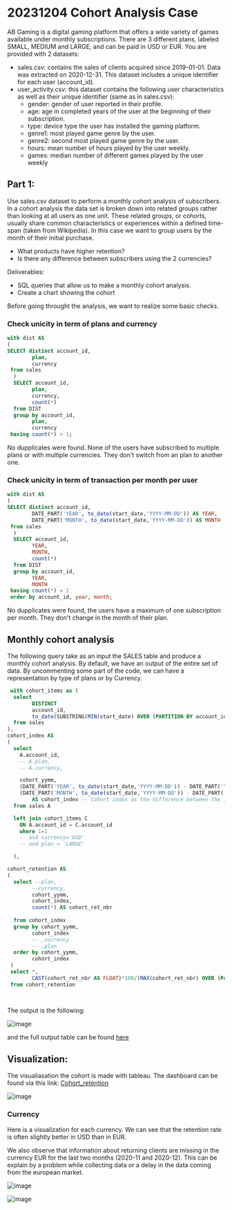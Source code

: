 # 20231204 Cohort Analysis Case


AB Gaming is a digital gaming platform that offers a wide variety of games available
under monthly subscriptions. There are 3 different plans, labeled SMALL, MEDIUM and
LARGE, and can be paid in USD or EUR.
You are provided with 2 datasets:
- sales.csv: contains the sales of clients acquired since 2019-01-01. Data was
extracted on 2020-12-31. This dataset includes a unique identifier for each user
(account_id).
- user_activity.csv: this dataset contains the following user characteristics as well
as their unique identifier (same as in sales.csv):
	- gender: gender of user reported in their profile.
	-  age: age in completed years of the user at the beginning of their subscription.
	- type: device type the user has installed the gaming platform.
	- genre1: most played game genre by the user.
	- genre2: second most played game genre by the user.
	- hours: mean number of hours played by the user weekly.
	- games: median number of different games played by the user weekly

## Part 1: 
Use sales.csv dataset to perform a monthly cohort analysis of subscribers.
In a cohort analysis the data set is broken down into related groups rather than looking
at all users as one unit. These related groups, or cohorts, usually share common
characteristics or experiences within a defined time-span (taken from Wikipedia).
In this case we want to group users by the month of their initial purchase.
- What products have higher retention?
- Is there any difference between subscribers using the 2 currencies?

Deliverables:
- SQL queries that allow us to make a monthly cohort analysis.
- Create a chart showing the cohort
  
Before going throught the analysis, we want to realize some basic checks.

### Check unicity in term of plans and currency
```SQL
with dist AS
(
SELECT distinct account_id,
		plan,
        currency
 from sales
  )
  SELECT account_id,
		plan,
        currency,
        count(*)
  from DIST
  group by account_id,
		plan,
        currency
 having count(*) > 1;
```
No dupplicates were found. None of the users have subscribed to multiple plans or with multiple currencies. They don't switch from an plan to another one.

### Check unicity in term of transaction per month per user
```SQL
with dist AS
(
SELECT distinct account_id,
		DATE_PART('YEAR', to_date(start_date,'YYYY-MM-DD')) AS YEAR,
  		DATE_PART('MONTH', to_date(start_date,'YYYY-MM-DD')) AS MONTH
 from sales
  )
  SELECT account_id,
		YEAR,
        MONTH,
        count(*)
  from DIST
  group by account_id,
  		YEAR,
		MONTH
 having count(*) = 1
 order by account_id, year, month;
 ```
No dupplicates were found, the users have a maximum of one subscription per month. They don't change in the month of their plan.

## Monthly cohort analysis 

The following query take as an input the SALES table and produce a monthly cohort analysis. 
By default, we have an output of the entire set of data. By uncommenting some part of the code, we can have a representation by type of plans or by Currency.
```SQL
 with cohort_items as (
  select
        DISTINCT
        account_id,
        to_date(SUBSTRING(MIN(start_date) OVER (PARTITION BY account_id),1,7),'YYYY-MM') AS cohort_yymm -- Evaluate the cohort month
  from sales
),
cohort_index AS
(
  select
    A.account_id,
    -- A.plan,
    -- A.currency,

    cohort_yymm,
    (DATE_PART('YEAR', to_date(start_date,'YYYY-MM-DD')) - DATE_PART('YEAR', cohort_yymm)) * 12+
    (DATE_PART('MONTH', to_date(start_date,'YYYY-MM-DD')) - DATE_PART('MONTH',cohort_yymm)) 
     	AS cohort_index -- Cohort index as the difference between the initial purchase month and the purchase month
  from sales A

  left join cohort_items C 
  	ON A.account_id = C.account_id
    where 1=1
  	-- and currency='USD'
  	-- and plan = 'LARGE'

  ),

cohort_retention AS
(
  select --plan,
  		--currency,
  		cohort_yymm,
  		cohort_index,
        count(*) AS cohort_ret_nbr
  		
  from cohort_index
  group by cohort_yymm,
  		cohort_index
  		-- ,currency
  		-- ,plan
  order by cohort_yymm,
  		cohort_index
 )
 select *,
 		CAST(cohort_ret_nbr AS FLOAT)*100/(MAX(cohort_ret_nbr) OVER (PARTITION BY cohort_yymm)) AS cohort_ret_pct
 from cohort_retention
        
        
```

The output is the following:

![image](https://github.com/jaguara01/20231204_Cohort_Analysis/assets/134049731/783ddaa1-1b48-4abc-a622-5504128a4cb5)

and the full output table can be found [here](Part_1_Cohort_Retention.csv)

## Visualization:
The visualiasation the cohort is made with tableau. The dashboard can be found via this link: [Cohort_retention](https://public.tableau.com/app/profile/alexis/viz/Cohort_retention_17016768706120/Dashboard1)

![image](https://github.com/jaguara01/20231204_Cohort_Analysis/assets/134049731/6200f3a3-4182-4758-b42b-9036fb300420)

### Currency
Here is a visualization for each currency. We can see that the retention rate is often slightly better in USD than in EUR.

We also observe that information about returning clients are missing in the currency EUR for the last two months (2020-11 and 2020-12). This can be explain by a problem while collecting data or a delay in the data coming from the european market.

![image](https://github.com/jaguara01/20231204_Cohort_Analysis/assets/134049731/c160937b-b645-4944-865b-4b6ab4dae84c)

![image](https://github.com/jaguara01/20231204_Cohort_Analysis/assets/134049731/1e844678-edfb-41c6-aa2a-5bb4418c730f)








